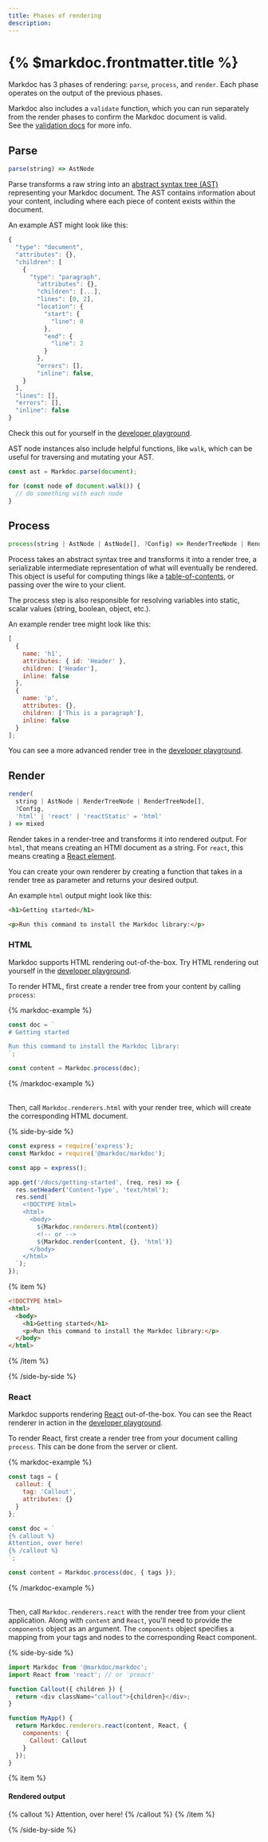 ```yaml
---
title: Phases of rendering
description:
---
```


# {% $markdoc.frontmatter.title %}

Markdoc has 3 phases of rendering: `parse`, `process`, and `render`. Each phase operates on the output of the previous phases.

Markdoc also includes a `validate` function, which you can run separately from the render phases to confirm the Markdoc document is valid.  
See the [validation docs](/docs/validation) for more info.

## Parse

```js
parse(string) => AstNode
```

Parse transforms a raw string into an [abstract syntax tree (AST)](https://en.wikipedia.org/wiki/Abstract_syntax_tree) representing your Markdoc document. The AST contains information about your content, including where each piece of content exists within the document.

An example AST might look like this:

```js
{
  "type": "document",
  "attributes": {},
  "children": [
    {
      "type": "paragraph",
        "attributes": {},
        "children": [...],
        "lines": [0, 2],
        "location": {
          "start": {
            "line": 0
          },
          "end": {
            "line": 2
          }
        },
        "errors": [],
        "inline": false,
    }
  ],
  "lines": [],
  "errors": [],
  "inline": false
}
```

Check this out for yourself in the [developer playground](/sandbox?mode=ast).

AST node instances also include helpful functions, like `walk`, which can be useful for traversing and mutating your AST.

```js
const ast = Markdoc.parse(document);

for (const node of document.walk()) {
  // do something with each node
}
```

## Process

```js
process(string | AstNode | AstNode[], ?Config) => RenderTreeNode | RenderTreeNode[]
```

Process takes an abstract syntax tree and transforms it into a render tree, a serializable intermediate representation of what will eventually be rendered. This object is useful for computing things like a [table-of-contents](/docs/examples#table-of-contents), or passing over the wire to your client.

The process step is also responsible for resolving variables into static, scalar values (string, boolean, object, etc.).

An example render tree might look like this:

```js
[
  {
    name: 'h1',
    attributes: { id: 'Header' },
    children: ['Header'],
    inline: false
  },
  {
    name: 'p',
    attributes: {},
    children: ['This is a paragraph'],
    inline: false
  }
];
```

You can see a more advanced render tree in the [developer playground](/sandbox?mode=process).

## Render

```js
render(
  string | AstNode | RenderTreeNode | RenderTreeNode[],
  ?Config,
  'html' | 'react' | 'reactStatic' = 'html'
) => mixed
```

Render takes in a render-tree and transforms it into rendered output. For `html`, that means creating an HTMl document as a string. For `react`, this means creating a [React element](https://reactjs.org/docs/render-elements.html).

You can create your own renderer by creating a function that takes in a render tree as parameter and returns your desired output.

An example `html` output might look like this:

```html
<h1>Getting started</h1>

<p>Run this command to install the Markdoc library:</p>
```

### HTML

Markdoc supports HTML rendering out-of-the-box. Try HTML rendering out yourself in the [developer playground](/sandbox?mode=html).

To render HTML, first create a render tree from your content by calling `process`:

{% markdoc-example %}

```js
const doc = `
# Getting started

Run this command to install the Markdoc library:
`;

const content = Markdoc.process(doc);
```

{% /markdoc-example %}

\
Then, call `Markdoc.renderers.html` with your render tree, which will create the corresponding HTML document.

{% side-by-side %}

```js
const express = require('express');
const Markdoc = require('@markdoc/markdoc');

const app = express();

app.get('/docs/getting-started', (req, res) => {
  res.setHeader('Content-Type', 'text/html');
  res.send(`
    <!DOCTYPE html>
    <html>
      <body>
        ${Markdoc.renderers.html(content)}
        <!-- or --> 
        ${Markdoc.render(content, {}, 'html')}
      </body>
    </html>
  `);
});
```

{% item %}

```html
<!DOCTYPE html>
<html>
  <body>
    <h1>Getting started</h1>
    <p>Run this command to install the Markdoc library:</p>
  </body>
</html>
```

{% /item %}

{% /side-by-side %}

### React

Markdoc supports rendering [React](https://reactjs.org/) out-of-the-box. You can see the React renderer in action in the [developer playground](/sandbox?mode=preview).

To render React, first create a render tree from your document calling `process`. This can be done from the server or client.

{% markdoc-example %}

```js
const tags = {
  callout: {
    tag: 'Callout',
    attributes: {}
  }
};

const doc = `
{% callout %}
Attention, over here!
{% /callout %}
`;

const content = Markdoc.process(doc, { tags });
```

{% /markdoc-example %}

\
Then, call `Markdoc.renderers.react` with the render tree from your client application. Along with `content` and `React`, you'll need to provide the `components` object as an argument. The `components` object specifies a mapping from your tags and nodes to the corresponding React component.

{% side-by-side %}

```js
import Markdoc from '@markdoc/markdoc';
import React from 'react'; // or 'preact'

function Callout({ children }) {
  return <div className="callout">{children}</div>;
}

function MyApp() {
  return Markdoc.renderers.react(content, React, {
    components: {
      Callout: Callout
    }
  });
}
```

{% item %}

#### Rendered output

{% callout %}
Attention, over here!
{% /callout %}
{% /item %}

{% /side-by-side %}
